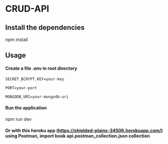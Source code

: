 # CRUD-API

## Install the dependencies

npm install

## Usage

#### Create a file .env in root directory

```
SECRET_BCRYPT_KEY=your-key

PORT=your-port

MONGODB_URI=your-mongodb-uri
```

#### Run the application

npm run dev

#### Or with this heroku app (https://shielded-plains-34506.herokuapp.com/) using Postman, import book api.postman_collection.json collection
